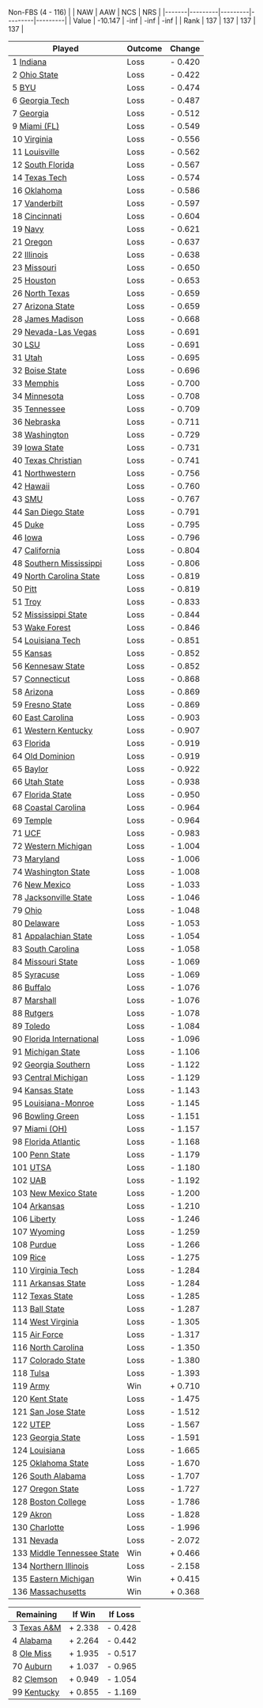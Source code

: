 Non-FBS (4 - 116)
|       |   NAW   |   AAW   |   NCS   |   NRS   |
|-------|---------|---------|---------|---------|
| Value | -10.147 |    -inf |    -inf |    -inf |
| Rank  |     137 |     137 |     137 |     137 |

| Played                    | Outcome    |  Change  |
|---------------------------|------------|----------|
|   1 [Indiana               ](Indiana.md)| Loss       | -  0.420 |
|   2 [Ohio State            ](OhioState.md)| Loss       | -  0.422 |
|   5 [BYU                   ](BYU.md)| Loss       | -  0.474 |
|   6 [Georgia Tech          ](GeorgiaTech.md)| Loss       | -  0.487 |
|   7 [Georgia               ](Georgia.md)| Loss       | -  0.512 |
|   9 [Miami (FL)            ](MiamiFL.md)| Loss       | -  0.549 |
|  10 [Virginia              ](Virginia.md)| Loss       | -  0.556 |
|  11 [Louisville            ](Louisville.md)| Loss       | -  0.562 |
|  12 [South Florida         ](SouthFlorida.md)| Loss       | -  0.567 |
|  14 [Texas Tech            ](TexasTech.md)| Loss       | -  0.574 |
|  16 [Oklahoma              ](Oklahoma.md)| Loss       | -  0.586 |
|  17 [Vanderbilt            ](Vanderbilt.md)| Loss       | -  0.597 |
|  18 [Cincinnati            ](Cincinnati.md)| Loss       | -  0.604 |
|  19 [Navy                  ](Navy.md)| Loss       | -  0.621 |
|  21 [Oregon                ](Oregon.md)| Loss       | -  0.637 |
|  22 [Illinois              ](Illinois.md)| Loss       | -  0.638 |
|  23 [Missouri              ](Missouri.md)| Loss       | -  0.650 |
|  25 [Houston               ](Houston.md)| Loss       | -  0.653 |
|  26 [North Texas           ](NorthTexas.md)| Loss       | -  0.659 |
|  27 [Arizona State         ](ArizonaState.md)| Loss       | -  0.659 |
|  28 [James Madison         ](JamesMadison.md)| Loss       | -  0.668 |
|  29 [Nevada-Las Vegas      ](NevadaLasVegas.md)| Loss       | -  0.691 |
|  30 [LSU                   ](LSU.md)| Loss       | -  0.691 |
|  31 [Utah                  ](Utah.md)| Loss       | -  0.695 |
|  32 [Boise State           ](BoiseState.md)| Loss       | -  0.696 |
|  33 [Memphis               ](Memphis.md)| Loss       | -  0.700 |
|  34 [Minnesota             ](Minnesota.md)| Loss       | -  0.708 |
|  35 [Tennessee             ](Tennessee.md)| Loss       | -  0.709 |
|  36 [Nebraska              ](Nebraska.md)| Loss       | -  0.711 |
|  38 [Washington            ](Washington.md)| Loss       | -  0.729 |
|  39 [Iowa State            ](IowaState.md)| Loss       | -  0.731 |
|  40 [Texas Christian       ](TexasChristian.md)| Loss       | -  0.741 |
|  41 [Northwestern          ](Northwestern.md)| Loss       | -  0.756 |
|  42 [Hawaii                ](Hawaii.md)| Loss       | -  0.760 |
|  43 [SMU                   ](SMU.md)| Loss       | -  0.767 |
|  44 [San Diego State       ](SanDiegoState.md)| Loss       | -  0.791 |
|  45 [Duke                  ](Duke.md)| Loss       | -  0.795 |
|  46 [Iowa                  ](Iowa.md)| Loss       | -  0.796 |
|  47 [California            ](California.md)| Loss       | -  0.804 |
|  48 [Southern Mississippi  ](SouthernMississippi.md)| Loss       | -  0.806 |
|  49 [North Carolina State  ](NorthCarolinaState.md)| Loss       | -  0.819 |
|  50 [Pitt                  ](Pitt.md)| Loss       | -  0.819 |
|  51 [Troy                  ](Troy.md)| Loss       | -  0.833 |
|  52 [Mississippi State     ](MississippiState.md)| Loss       | -  0.844 |
|  53 [Wake Forest           ](WakeForest.md)| Loss       | -  0.846 |
|  54 [Louisiana Tech        ](LouisianaTech.md)| Loss       | -  0.851 |
|  55 [Kansas                ](Kansas.md)| Loss       | -  0.852 |
|  56 [Kennesaw State        ](KennesawState.md)| Loss       | -  0.852 |
|  57 [Connecticut           ](Connecticut.md)| Loss       | -  0.868 |
|  58 [Arizona               ](Arizona.md)| Loss       | -  0.869 |
|  59 [Fresno State          ](FresnoState.md)| Loss       | -  0.869 |
|  60 [East Carolina         ](EastCarolina.md)| Loss       | -  0.903 |
|  61 [Western Kentucky      ](WesternKentucky.md)| Loss       | -  0.907 |
|  63 [Florida               ](Florida.md)| Loss       | -  0.919 |
|  64 [Old Dominion          ](OldDominion.md)| Loss       | -  0.919 |
|  65 [Baylor                ](Baylor.md)| Loss       | -  0.922 |
|  66 [Utah State            ](UtahState.md)| Loss       | -  0.938 |
|  67 [Florida State         ](FloridaState.md)| Loss       | -  0.950 |
|  68 [Coastal Carolina      ](CoastalCarolina.md)| Loss       | -  0.964 |
|  69 [Temple                ](Temple.md)| Loss       | -  0.964 |
|  71 [UCF                   ](UCF.md)| Loss       | -  0.983 |
|  72 [Western Michigan      ](WesternMichigan.md)| Loss       | -  1.004 |
|  73 [Maryland              ](Maryland.md)| Loss       | -  1.006 |
|  74 [Washington State      ](WashingtonState.md)| Loss       | -  1.008 |
|  76 [New Mexico            ](NewMexico.md)| Loss       | -  1.033 |
|  78 [Jacksonville State    ](JacksonvilleState.md)| Loss       | -  1.046 |
|  79 [Ohio                  ](Ohio.md)| Loss       | -  1.048 |
|  80 [Delaware              ](Delaware.md)| Loss       | -  1.053 |
|  81 [Appalachian State     ](AppalachianState.md)| Loss       | -  1.054 |
|  83 [South Carolina        ](SouthCarolina.md)| Loss       | -  1.058 |
|  84 [Missouri State        ](MissouriState.md)| Loss       | -  1.069 |
|  85 [Syracuse              ](Syracuse.md)| Loss       | -  1.069 |
|  86 [Buffalo               ](Buffalo.md)| Loss       | -  1.076 |
|  87 [Marshall              ](Marshall.md)| Loss       | -  1.076 |
|  88 [Rutgers               ](Rutgers.md)| Loss       | -  1.078 |
|  89 [Toledo                ](Toledo.md)| Loss       | -  1.084 |
|  90 [Florida International ](FloridaInternational.md)| Loss       | -  1.096 |
|  91 [Michigan State        ](MichiganState.md)| Loss       | -  1.106 |
|  92 [Georgia Southern      ](GeorgiaSouthern.md)| Loss       | -  1.122 |
|  93 [Central Michigan      ](CentralMichigan.md)| Loss       | -  1.129 |
|  94 [Kansas State          ](KansasState.md)| Loss       | -  1.143 |
|  95 [Louisiana-Monroe      ](LouisianaMonroe.md)| Loss       | -  1.145 |
|  96 [Bowling Green         ](BowlingGreen.md)| Loss       | -  1.151 |
|  97 [Miami (OH)            ](MiamiOH.md)| Loss       | -  1.157 |
|  98 [Florida Atlantic      ](FloridaAtlantic.md)| Loss       | -  1.168 |
| 100 [Penn State            ](PennState.md)| Loss       | -  1.179 |
| 101 [UTSA                  ](UTSA.md)| Loss       | -  1.180 |
| 102 [UAB                   ](UAB.md)| Loss       | -  1.192 |
| 103 [New Mexico State      ](NewMexicoState.md)| Loss       | -  1.200 |
| 104 [Arkansas              ](Arkansas.md)| Loss       | -  1.210 |
| 106 [Liberty               ](Liberty.md)| Loss       | -  1.246 |
| 107 [Wyoming               ](Wyoming.md)| Loss       | -  1.259 |
| 108 [Purdue                ](Purdue.md)| Loss       | -  1.266 |
| 109 [Rice                  ](Rice.md)| Loss       | -  1.275 |
| 110 [Virginia Tech         ](VirginiaTech.md)| Loss       | -  1.284 |
| 111 [Arkansas State        ](ArkansasState.md)| Loss       | -  1.284 |
| 112 [Texas State           ](TexasState.md)| Loss       | -  1.285 |
| 113 [Ball State            ](BallState.md)| Loss       | -  1.287 |
| 114 [West Virginia         ](WestVirginia.md)| Loss       | -  1.305 |
| 115 [Air Force             ](AirForce.md)| Loss       | -  1.317 |
| 116 [North Carolina        ](NorthCarolina.md)| Loss       | -  1.350 |
| 117 [Colorado State        ](ColoradoState.md)| Loss       | -  1.380 |
| 118 [Tulsa                 ](Tulsa.md)| Loss       | -  1.393 |
| 119 [Army                  ](Army.md)| Win        | +  0.710 |
| 120 [Kent State            ](KentState.md)| Loss       | -  1.475 |
| 121 [San Jose State        ](SanJoseState.md)| Loss       | -  1.512 |
| 122 [UTEP                  ](UTEP.md)| Loss       | -  1.567 |
| 123 [Georgia State         ](GeorgiaState.md)| Loss       | -  1.591 |
| 124 [Louisiana             ](Louisiana.md)| Loss       | -  1.665 |
| 125 [Oklahoma State        ](OklahomaState.md)| Loss       | -  1.670 |
| 126 [South Alabama         ](SouthAlabama.md)| Loss       | -  1.707 |
| 127 [Oregon State          ](OregonState.md)| Loss       | -  1.727 |
| 128 [Boston College        ](BostonCollege.md)| Loss       | -  1.786 |
| 129 [Akron                 ](Akron.md)| Loss       | -  1.828 |
| 130 [Charlotte             ](Charlotte.md)| Loss       | -  1.996 |
| 131 [Nevada                ](Nevada.md)| Loss       | -  2.072 |
| 133 [Middle Tennessee State](MiddleTennesseeState.md)| Win        | +  0.466 |
| 134 [Northern Illinois     ](NorthernIllinois.md)| Loss       | -  2.158 |
| 135 [Eastern Michigan      ](EasternMichigan.md)| Win        | +  0.415 |
| 136 [Massachusetts         ](Massachusetts.md)| Win        | +  0.368 |

| Remaining                 |  If Win  |  If Loss |
|---------------------------|----------|----------|
|   3 [Texas A&M             ](TexasAM.md)| +  2.338 | -  0.428 |
|   4 [Alabama               ](Alabama.md)| +  2.264 | -  0.442 |
|   8 [Ole Miss              ](OleMiss.md)| +  1.935 | -  0.517 |
|  70 [Auburn                ](Auburn.md)| +  1.037 | -  0.965 |
|  82 [Clemson               ](Clemson.md)| +  0.949 | -  1.054 |
|  99 [Kentucky              ](Kentucky.md)| +  0.855 | -  1.169 |

